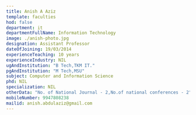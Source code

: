 ```yaml
---
title: Anish A Aziz
template: faculties
hod: false
department: it
departmentFullName: Information Technology
image: ./anish-photo.jpg
designation: Assistant Professor
dateOfJoining: 19/03/2014
experienceTeaching: 10 years
experienceIndustry: NIL
ugAndInstitution: "B Tech,TKM IT."
pgAndInstitution: "M Tech,MSU"
subject: Computer and Information Science
phd: NIL
specialization: NIL
otherData: "No. of National Journal - 2,No.of national conferences - 2"
mobileNumber: 9947808238
mailid: anish.abdulaziz@gmail.com
---
```

